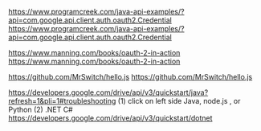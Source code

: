 https://www.programcreek.com/java-api-examples/?api=com.google.api.client.auth.oauth2.Credential
https://www.programcreek.com/java-api-examples/?api=com.google.api.client.auth.oauth2.Credential

https://www.manning.com/books/oauth-2-in-action
https://www.manning.com/books/oauth-2-in-action

https://github.com/MrSwitch/hello.js
https://github.com/MrSwitch/hello.js

https://developers.google.com/drive/api/v3/quickstart/java?refresh=1&pli=1#troubleshooting
(1) click on left side Java, node.js , or Python
(2) .NET C#
https://developers.google.com/drive/api/v3/quickstart/dotnet

